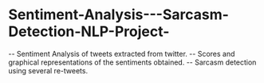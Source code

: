 # Sentiment-Analysis---Sarcasm-Detection-NLP-Project-
-- Sentiment Analysis of tweets extracted from twitter.
-- Scores and graphical representations of the sentiments obtained.
-- Sarcasm detection using several re-tweets.
